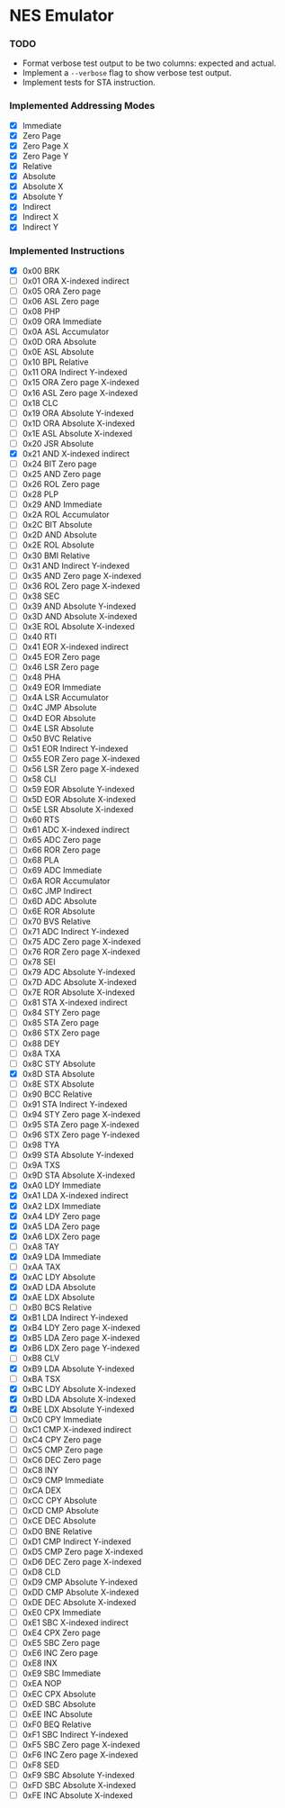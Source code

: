 # NES Emulator

### TODO

- Format verbose test output to be two columns: expected and actual.
- Implement a `--verbose` flag to show verbose test output.
- Implement tests for STA instruction.

### Implemented Addressing Modes

- [x] Immediate
- [x] Zero Page
- [x] Zero Page X
- [x] Zero Page Y
- [x] Relative
- [x] Absolute
- [x] Absolute X
- [x] Absolute Y
- [x] Indirect
- [x] Indirect X
- [x] Indirect Y

### Implemented Instructions

- [x] 0x00 BRK
- [ ] 0x01 ORA X-indexed indirect
- [ ] 0x05 ORA Zero page
- [ ] 0x06 ASL Zero page
- [ ] 0x08 PHP
- [ ] 0x09 ORA Immediate
- [ ] 0x0A ASL Accumulator
- [ ] 0x0D ORA Absolute
- [ ] 0x0E ASL Absolute
- [ ] 0x10 BPL Relative
- [ ] 0x11 ORA Indirect Y-indexed
- [ ] 0x15 ORA Zero page X-indexed
- [ ] 0x16 ASL Zero page X-indexed
- [ ] 0x18 CLC
- [ ] 0x19 ORA Absolute Y-indexed
- [ ] 0x1D ORA Absolute X-indexed
- [ ] 0x1E ASL Absolute X-indexed
- [ ] 0x20 JSR Absolute
- [x] 0x21 AND X-indexed indirect
- [ ] 0x24 BIT Zero page
- [ ] 0x25 AND Zero page
- [ ] 0x26 ROL Zero page
- [ ] 0x28 PLP
- [ ] 0x29 AND Immediate
- [ ] 0x2A ROL Accumulator
- [ ] 0x2C BIT Absolute
- [ ] 0x2D AND Absolute
- [ ] 0x2E ROL Absolute
- [ ] 0x30 BMI Relative
- [ ] 0x31 AND Indirect Y-indexed
- [ ] 0x35 AND Zero page X-indexed
- [ ] 0x36 ROL Zero page X-indexed
- [ ] 0x38 SEC
- [ ] 0x39 AND Absolute Y-indexed
- [ ] 0x3D AND Absolute X-indexed
- [ ] 0x3E ROL Absolute X-indexed
- [ ] 0x40 RTI
- [ ] 0x41 EOR X-indexed indirect
- [ ] 0x45 EOR Zero page
- [ ] 0x46 LSR Zero page
- [ ] 0x48 PHA
- [ ] 0x49 EOR Immediate
- [ ] 0x4A LSR Accumulator
- [ ] 0x4C JMP Absolute
- [ ] 0x4D EOR Absolute
- [ ] 0x4E LSR Absolute
- [ ] 0x50 BVC Relative
- [ ] 0x51 EOR Indirect Y-indexed
- [ ] 0x55 EOR Zero page X-indexed
- [ ] 0x56 LSR Zero page X-indexed
- [ ] 0x58 CLI
- [ ] 0x59 EOR Absolute Y-indexed
- [ ] 0x5D EOR Absolute X-indexed
- [ ] 0x5E LSR Absolute X-indexed
- [ ] 0x60 RTS
- [ ] 0x61 ADC X-indexed indirect
- [ ] 0x65 ADC Zero page
- [ ] 0x66 ROR Zero page
- [ ] 0x68 PLA
- [ ] 0x69 ADC Immediate
- [ ] 0x6A ROR Accumulator
- [ ] 0x6C JMP Indirect
- [ ] 0x6D ADC Absolute
- [ ] 0x6E ROR Absolute
- [ ] 0x70 BVS Relative
- [ ] 0x71 ADC Indirect Y-indexed
- [ ] 0x75 ADC Zero page X-indexed
- [ ] 0x76 ROR Zero page X-indexed
- [ ] 0x78 SEI
- [ ] 0x79 ADC Absolute Y-indexed
- [ ] 0x7D ADC Absolute X-indexed
- [ ] 0x7E ROR Absolute X-indexed
- [ ] 0x81 STA X-indexed indirect
- [ ] 0x84 STY Zero page
- [ ] 0x85 STA Zero page
- [ ] 0x86 STX Zero page
- [ ] 0x88 DEY
- [ ] 0x8A TXA
- [ ] 0x8C STY Absolute
- [x] 0x8D STA Absolute
- [ ] 0x8E STX Absolute
- [ ] 0x90 BCC Relative
- [ ] 0x91 STA Indirect Y-indexed
- [ ] 0x94 STY Zero page X-indexed
- [ ] 0x95 STA Zero page X-indexed
- [ ] 0x96 STX Zero page Y-indexed
- [ ] 0x98 TYA
- [ ] 0x99 STA Absolute Y-indexed
- [ ] 0x9A TXS
- [ ] 0x9D STA Absolute X-indexed
- [x] 0xA0 LDY Immediate
- [x] 0xA1 LDA X-indexed indirect
- [x] 0xA2 LDX Immediate
- [x] 0xA4 LDY Zero page
- [x] 0xA5 LDA Zero page
- [x] 0xA6 LDX Zero page
- [ ] 0xA8 TAY
- [x] 0xA9 LDA Immediate
- [ ] 0xAA TAX
- [x] 0xAC LDY Absolute
- [x] 0xAD LDA Absolute
- [x] 0xAE LDX Absolute
- [ ] 0xB0 BCS Relative
- [x] 0xB1 LDA Indirect Y-indexed
- [x] 0xB4 LDY Zero page X-indexed
- [x] 0xB5 LDA Zero page X-indexed
- [x] 0xB6 LDX Zero page Y-indexed
- [ ] 0xB8 CLV
- [x] 0xB9 LDA Absolute Y-indexed
- [ ] 0xBA TSX
- [x] 0xBC LDY Absolute X-indexed
- [x] 0xBD LDA Absolute X-indexed
- [x] 0xBE LDX Absolute Y-indexed
- [ ] 0xC0 CPY Immediate
- [ ] 0xC1 CMP X-indexed indirect
- [ ] 0xC4 CPY Zero page
- [ ] 0xC5 CMP Zero page
- [ ] 0xC6 DEC Zero page
- [ ] 0xC8 INY
- [ ] 0xC9 CMP Immediate
- [ ] 0xCA DEX
- [ ] 0xCC CPY Absolute
- [ ] 0xCD CMP Absolute
- [ ] 0xCE DEC Absolute
- [ ] 0xD0 BNE Relative
- [ ] 0xD1 CMP Indirect Y-indexed
- [ ] 0xD5 CMP Zero page X-indexed
- [ ] 0xD6 DEC Zero page X-indexed
- [ ] 0xD8 CLD
- [ ] 0xD9 CMP Absolute Y-indexed
- [ ] 0xDD CMP Absolute X-indexed
- [ ] 0xDE DEC Absolute X-indexed
- [ ] 0xE0 CPX Immediate
- [ ] 0xE1 SBC X-indexed indirect
- [ ] 0xE4 CPX Zero page
- [ ] 0xE5 SBC Zero page
- [ ] 0xE6 INC Zero page
- [ ] 0xE8 INX
- [ ] 0xE9 SBC Immediate
- [ ] 0xEA NOP
- [ ] 0xEC CPX Absolute
- [ ] 0xED SBC Absolute
- [ ] 0xEE INC Absolute
- [ ] 0xF0 BEQ Relative
- [ ] 0xF1 SBC Indirect Y-indexed
- [ ] 0xF5 SBC Zero page X-indexed
- [ ] 0xF6 INC Zero page X-indexed
- [ ] 0xF8 SED
- [ ] 0xF9 SBC Absolute Y-indexed
- [ ] 0xFD SBC Absolute X-indexed
- [ ] 0xFE INC Absolute X-indexed
